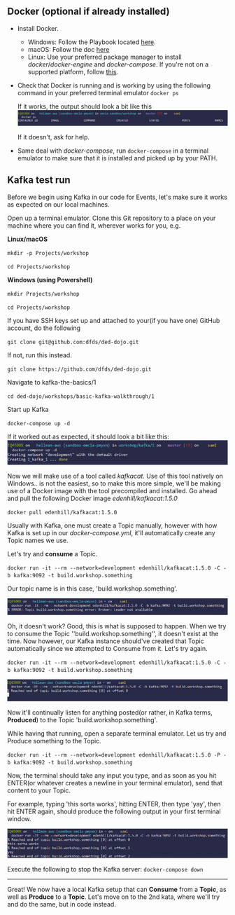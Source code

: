 ## Docker (optional if already installed)
* Install Docker.
  * Windows: Follow the Playbook located [here](https://playbooks.dfds.cloud/install/docker.html).
  * macOS: Follow the doc [here](https://docs.docker.com/docker-for-mac/install/)
  * Linux: Use your preferred package manager to install *docker*/*docker-engine* and *docker-compose*. If you're not on a supported platform, follow [this](https://docs.docker.com/install/linux/docker-ce/binaries/).

* Check that Docker is running and is working by using the following command in your preferred terminal emulator ```docker ps```
  
  If it works, the output should look a bit like this
  ![docker ps screenshot](img/01.png)

  If it doesn't, ask for help.

* Same deal with *docker-compose*, run `docker-compose` in a terminal emulator to make sure that it is installed and picked up by your PATH.


## Kafka test run
Before we begin using Kafka in our code for Events, let's make sure it works as expected on our local machines.

Open up a terminal emulator. Clone this Git repository to a place on your machine where you can find it, wherever works for you, e.g.

**Linux/macOS**

`mkdir -p Projects/workshop`

`cd Projects/workshop`


**Windows (using Powershell)**

`mkdir Projects/workshop`

`cd Projects/workshop`


If you have SSH keys set up and attached to your(if you have one) GitHub account, do the following

`git clone git@github.com:dfds/ded-dojo.git`

If not, run this instead.

`git clone https://github.com/dfds/ded-dojo.git` 

Navigate to kafka-the-basics/1

`cd ded-dojo/workshops/basic-kafka-walkthrough/1 `

Start up Kafka

`docker-compose up -d`

If it worked out as expected, it should look a bit like this:
![docker-compose up](img/02.png)

Now we will make use of a tool called *kafkacat*. Use of this tool natively on Windows.. is not the easiest, so to make this more simple, we'll be making use of a Docker image with the tool precompiled and installed. Go ahead and pull the following Docker image *edenhill/kafkacat:1.5.0*

`docker pull edenhill/kafkacat:1.5.0`

Usually with Kafka, one must create a Topic manually, however with how Kafka is set up in our *docker-compose.yml*, it'll automatically create any Topic names we use.

Let's try and **consume** a Topic.

`docker run -it --rm --network=development edenhill/kafkacat:1.5.0 -C -b kafka:9092 -t build.workshop.something`

Our topic name is in this case, 'build.workshop.something'.

![kafka consume 01](img/03.png)

Oh, it doesn't work? Good, this is what is supposed to happen. When we try to consume the Topic ''build.workshop.something'', it doesn't exist at the time. Now however, our Kafka instance should've created that Topic automatically since we attempted to Consume from it. Let's try again.

`docker run -it --rm --network=development edenhill/kafkacat:1.5.0 -C -b kafka:9092 -t build.workshop.something`

![kafka consume 02](img/04.png)

Now it'll continually listen for anything posted(or rather, in Kafka terms, **Produced**) to the Topic 'build.workshop.something'.

While having that running, open a separate terminal emulator. Let us try and Produce something to the Topic.

`docker run -it --rm --network=development edenhill/kafkacat:1.5.0 -P -b kafka:9092 -t build.workshop.something`

Now, the terminal should take any input you type, and as soon as you hit ENTER(or whatever creates a newline in your terminal emulator), send that content to your Topic.

For example, typing 'this sorta works', hitting ENTER, then type 'yay', then hit ENTER again, should produce the following output in your first terminal window.

![kafka consume 03](img/06.png)

Execute the following to stop the Kafka server:
`docker-compose down`

---
Great! We now have a local Kafka setup that can **Consume** from a **Topic**, as well as **Produce** to a **Topic**. Let's move on to the 2nd kata, where we'll try and do the same, but in code instead.
